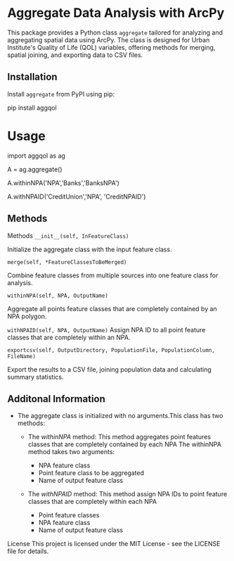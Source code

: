 
# Aggregate Data Analysis with ArcPy

This package provides a Python class `aggregate` tailored for analyzing and aggregating spatial data using ArcPy. The class is designed for Urban Institute's Quality of Life (QOL) variables, offering methods for merging, spatial joining, and exporting data to CSV files.

## Installation

Install `aggregate` from PyPI using pip:


pip install aggqol

# Usage

import aggqol as ag

A = ag.aggregate()

A.withinNPA('NPA','Banks','BanksNPA')

A.withNPAID('CreditUnion','NPA', 'CreditNPAID')

## Methods

Methods
`__init__(self, InFeatureClass)`

Initialize the aggregate class with the input feature class.

`merge(self, *FeatureClassesToBeMerged)`

Combine feature classes from multiple sources into one feature class for analysis.

`withinNPA(self, NPA, OutputName)`

Aggregate all points feature classes that are completely contained by an NPA polygon.

`withNPAID(self, NPA, OutputName)`
Assign NPA ID to all point feature classes that are completely within an NPA.

`exportcsv(self, OutputDirectory, PopulationFile, PopulationColumn, FileName)`

Export the results to a CSV file, joining population data and calculating summary statistics.

## Additonal Information

- The aggregate class is initialized with no arguments.This class has two methods:
    - The *withinNPA* method: This method aggregates point features classes that are completely contained by each NPA 
      The withinNPA method takes two arguments: 
       - NPA feature class
       - Point feature class to be aggregated
       - Name of output feature class
        
    - The *withNPAID* method: This method assign NPA IDs to point feature classes that are completely within each NPA
       - Point feature classes 
       - NPA feature class 
       - Name of output feature class

License
This project is licensed under the MIT License - see the LICENSE file for details.